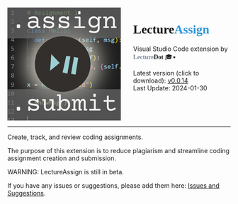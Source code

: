 
<div style="display:flex">

<img src="icon.png" style="width:120;height:120;margin:0.5em 2em 0 0">

<span>

# <span style="font-family:Trebuchet MS;font-weight:bold">Lecture<span style="color:#39d">Assign</span></span>

Visual Studio Code extension
by <span style="font-family:Trebuchet MS;font-weight:bold"><span style="color:#789">Lecture</span>Dot</span> 🎓•

Latest version (click to download):
[v0.0.14](https://github.com/LectureDot/LectureAssign-vscode/raw/main/lecture-assign.vsix)  
Last Update: 2024-01-30

</span>

</div>

----

Create, track, and review coding assignments.

The purpose of this extension is to reduce plagiarism and streamline coding assignment creation and submission.

WARNING: LectureAssign is still in beta.

If you have any issues or suggestions, please add them here: 
[Issues and Suggestions](https://github.com/LectureDot/LectureAssign-vscode/issues).
